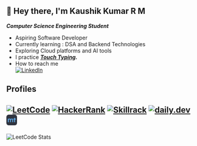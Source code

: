## 👋 Hey there, I'm Kaushik Kumar R M
***Computer Science Engineering Student***

- Aspiring Software Developer
- Currently learning : DSA and Backend Technologies
- Exploring Cloud platforms and AI tools
- I practice ***[Touch Typing](https://monkeytype.com/profile/kaushik0325kumar).***
- How to reach me  
[![LinkedIn](https://img.shields.io/badge/linkedin-%230077B5.svg?style=for-the-badge&logo=linkedin&logoColor=white)](https://linkedin.com/in/kaushik-kumar-rm)
## Profiles
[![LeetCode](https://img.shields.io/badge/LeetCode-FFA116?style=for-the-badge&logo=leetcode&logoColor=black)](https://leetcode.com/u/kaushik0325kumar/)
[![HackerRank](https://img.shields.io/badge/HackerRank-2EC866?style=for-the-badge&logo=hackerrank&logoColor=white)](https://www.hackerrank.com/profile/kaushik0325kumar)
[![Skillrack](https://img.shields.io/badge/Skillrack-5B3EC4?style=for-the-badge&logo=code&logoColor=white)](https://www.skillrack.com/faces/resume.xhtml?id=438720&key=d16223f27dca99bad2a30e4b63d069690c9ffbb9)
[![daily.dev](https://img.shields.io/badge/daily.dev-CE3DF3?style=for-the-badge&logo=dailydotdev&logoColor=white)](https://app.daily.dev/kk0325)
<a href="https://monkeytype.com/profile/kaushik0325kumar">
  <img src="https://raw.githubusercontent.com/monkeytype-hub/monkeytype-icon/master/monkeytype-icon/svg/onedark.svg" height="28" alt="Monkeytype"/>
</a>
--
![LeetCode Stats](https://leetcard.jacoblin.cool/kaushik0325kumar?theme=dark&font=Baloo%202&ext=heatmap)
